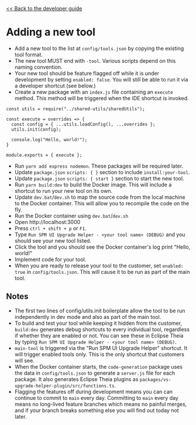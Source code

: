 [<< Back to the developer guide](../developer_guide)

# Adding a new tool

- Add a new tool to the list at `config/tools.json` by copying the existing tool format.
- The new tool MUST end with `-tool`. Various scripts depend on this naming convention.
- Your new tool should be feature flagged off while it is under development by setting `enabled: false`. You will still be able to run it via a developer shortcut (see below.)
- Create a new package with an `index.js` file containing an `execute` method. This method will be triggered when the IDE shortcut is invoked.

```
const utils = require("../shared-utils/sharedUtils");

const execute = overrides => {
  const config = { ...utils.loadConfig(), ...overrides };
  utils.init(config);

  console.log("Hello, world!");
}

module.exports = { execute };
```

- Run `yarn add express nodemon`. These packages will be required later.
- Update `package.json` `scripts: { }` section to include `install:your-tool`.
- Update `package.json` `scripts: { start }` section to start the new tool.
- Run `yarn build:dev` to build the Docker image. This will include a shortcut to run your new tool on its own.
- Update `dev.bat`/`dev.sh` to map the source code from the local machine to the Docker container. This will allow you to recompile the code on the fly.
- Run the Docker container using `dev.bat`/`dev.sh`
- Open http://localhost:3000
- Press `ctrl + shift + p` or `F1`.
- Type `Run SPM UI Upgrade Helper - <your tool name> (DEBUG)` and you should see your new tool listed.
- Click the tool and you should see the Docker container's log print "Hello, world!"
- Implement code for your tool.
- When you are ready to release your tool to the customer, set `enabled: true` in `config/tools.json`. This will cause it to be run as part of the main tool.

## Notes

- The first two lines of config/utils.init boilerplate allow the tool to be run independently in dev mode and also as part of the main tool.
- To build and test your tool while keeping it hidden from the customer, `build:dev` generates debug shortcuts to every individual tool, regardless if whether they are enabled or not. You can see these in Eclipse Theia by typing `Run SPM UI Upgrade Helper - <your tool name> (DEBUG)`.
- `main-tool` is triggered via the "Run SPM UI Upgrade Helper" shortcut. It will trigger enabled tools only. This is the only shortcut that customers will see.
- When the Docker container starts, the `code-generation` package uses the data in `config/tools.json` to generate a `server.js` file for each package. It also generates Eclipse Theia plugins as `packages/vs-upgrade-helper-plugin/src/functions.ts`.
- Flagging the features off during development means you can can continue to commit to `main` every day. Committing to `main` every day means no long-lived feature branches which means no painful merges, and if your branch breaks something else you will find out today not later.
